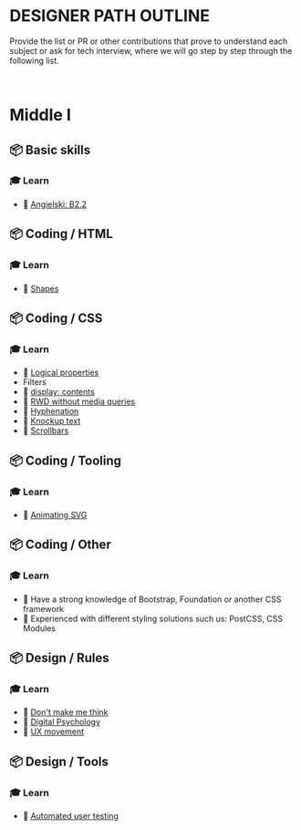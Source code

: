# DESIGNER PATH OUTLINE

Provide the list or PR or other contributions that prove to understand each subject or ask for tech interview, where we will go step by step through the following list.

&nbsp;


# Middle I

## 📦 Basic skills

### 🎓 Learn

* 📗 [Angielski: B2.2](https://docs.google.com/spreadsheets/d/1YD5lKP7-Xwkwb3DQ4nchamhGIYvd3kaJQ8Ilu7CG_Dw/edit#gid=823079502)


## 📦 Coding / HTML

### 🎓 Learn

* 📗 [Shapes](https://www.smashingmagazine.com/2019/04/art-direction-for-the-web-using-css-shapes/)


## 📦 Coding / CSS

### 🎓 Learn

* 📗 [Logical properties](https://webdesign.tutsplus.com/tutorials/how-to-use-css-logical-properties--cms-33024)
* Filters
* 📗 [display: contents](https://www.smashingmagazine.com/2019/05/display-box-generation/)
* 📗 [RWD without media queries](https://www.browserlondon.com/blog/2019/08/19/should-we-still-be-selling-responsive-web-design/)
* 📗 [Hyphenation](https://medium.com/clear-left-thinking/all-you-need-to-know-about-hyphenation-in-css-2baee2d89179)
* 📗 [Knockup text](https://css-tricks.com/css-techniques-and-effects-for-knockout-text/)
* 📗 [Scrollbars](https://www.filamentgroup.com/lab/scrollbars/)


## 📦 Coding / Tooling

### 🎓 Learn

* 📗 [Animating SVG](https://svgartista.net/)


## 📦 Coding / Other

### 🎓 Learn

* 📗 Have a strong knowledge of Bootstrap, Foundation or another CSS framework
* 📗 Experienced with different styling solutions such us: PostCSS, CSS Modules


## 📦 Design / Rules

### 🎓 Learn

* 📗 [Don't make me think](https://www.goodreads.com/book/show/41009404-dont-make-me-think?from_search=true&source=post_page-----924efa6eacf9----------------------)
* 📗 [Digital Psychology](https://digitalpsychology.io/)
* 📗 [UX movement](https://uxmovement.com/)


## 📦 Design / Tools

### 🎓 Learn

* 📗 [Automated user testing](https://www.usertesting.com//)
